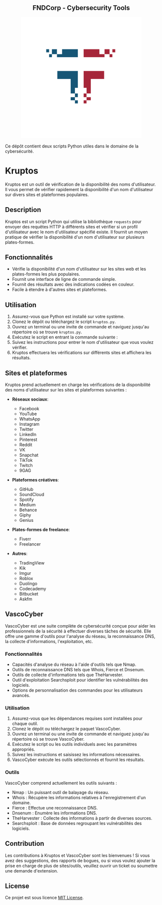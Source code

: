 <div align="center"><h2><b>FNDCorp - Cybersecurity Tools</b></h2></div>

<p align="center"><img src="logo.png" alt="Logo" width="400" height="400"></p>

Ce dépôt contient deux scripts Python utiles dans le domaine de la cybersécurité.

# Kruptos

Kruptos est un outil de vérification de la disponibilité des noms d'utilisateur. Il vous permet de vérifier rapidement la disponibilité d'un nom d'utilisateur sur divers sites et plateformes populaires.

## Description

Kruptos est un script Python qui utilise la bibliothèque `requests` pour envoyer des requêtes HTTP à différents sites et vérifier si un profil d'utilisateur avec le nom d'utilisateur spécifié existe. Il fournit un moyen pratique de vérifier la disponibilité d'un nom d'utilisateur sur plusieurs plates-formes.

## Fonctionnalités

- Vérifie la disponibilité d'un nom d'utilisateur sur les sites web et les plates-formes les plus populaires.
- Fournit une interface de ligne de commande simple.
- Fournit des résultats avec des indications codées en couleur.
- Facile à étendre à d'autres sites et plateformes.

## Utilisation

1. Assurez-vous que Python est installé sur votre système.
2. Clonez le dépôt ou téléchargez le script `kruptos.py`.
3. Ouvrez un terminal ou une invite de commande et naviguez jusqu'au répertoire où se trouve `kruptos.py`.
4. Exécutez le script en entrant la commande suivante :
5. Suivez les instructions pour entrer le nom d'utilisateur que vous voulez vérifier.
6. Kruptos effectuera les vérifications sur différents sites et affichera les résultats.

## Sites et plateformes

Kruptos prend actuellement en charge les vérifications de la disponibilité des noms d'utilisateur sur les sites et plateformes suivantes :

- **Réseaux sociaux**: 
  - Facebook
  - YouTube
  - WhatsApp
  - Instagram
  - Twitter
  - LinkedIn
  - Pinterest
  - Reddit
  - VK
  - Snapchat
  - TikTok
  - Twitch
  - 9GAG

- **Plateformes créatives**:
  - GitHub
  - SoundCloud
  - Spotify
  - Medium
  - Behance
  - Giphy
  - Genius

- **Plates-formes de freelance**:
  - Fiverr
  - Freelancer

- **Autres**:
  - TradingView
  - Kik
  - Imgur
  - Roblox
  - Duolingo
  - Codecademy
  - Bitbucket
  - Askfm

## VascoCyber

VascoCyber est une suite complète de cybersécurité conçue pour aider les professionnels de la sécurité à effectuer diverses tâches de sécurité. Elle offre une gamme d'outils pour l'analyse du réseau, la reconnaissance DNS, la collecte d'informations, l'exploitation, etc.

### Fonctionnalités

- Capacités d'analyse du réseau à l'aide d'outils tels que Nmap.
- Outils de reconnaissance DNS tels que Whois, Fierce et Dnsenum.
- Outils de collecte d'informations tels que TheHarvester.
- Outil d'exploitation Searchsploit pour identifier les vulnérabilités des logiciels.
- Options de personnalisation des commandes pour les utilisateurs avancés.

### Utilisation

1. Assurez-vous que les dépendances requises sont installées pour chaque outil.
2. Clonez le dépôt ou téléchargez le paquet VascoCyber.
3. Ouvrez un terminal ou une invite de commande et naviguez jusqu'au répertoire où se trouve VascoCyber.
4. Exécutez le script ou les outils individuels avec les paramètres appropriés.
5. Suivez les instructions et saisissez les informations nécessaires.
6. VascoCyber exécute les outils sélectionnés et fournit les résultats.

### Outils

VascoCyber comprend actuellement les outils suivants :

- Nmap : Un puissant outil de balayage du réseau.
- Whois : Récupère les informations relatives à l'enregistrement d'un domaine.
- Fierce : Effectue une reconnaissance DNS.
- Dnsenum : Enumère les informations DNS.
- TheHarvester : Collecte des informations à partir de diverses sources.
- Searchsploit : Base de données regroupant les vulnérabilités des logiciels.

## Contribution

Les contributions à Kruptos et VascoCyber sont les bienvenues ! Si vous avez des suggestions, des rapports de bogues, ou si vous voulez ajouter la prise en charge de plus de sites/outils, veuillez ouvrir un ticket ou soumettre une demande d'extension.

## License

Ce projet est sous licence [MIT License](LICENSE).